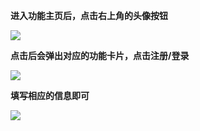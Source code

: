 **进入功能主页后，点击右上角的头像按钮**

![](http://43.143.140.26/media/chatImage/2_1_92th9FL.jpg)

**点击后会弹出对应的功能卡片，点击注册/登录**

![](http://43.143.140.26/media/chatImage/2_1_vRlOXoa.jpg)

**填写相应的信息即可**

![](http://43.143.140.26/media/chatImage/2_1_en1MKOP.jpg)